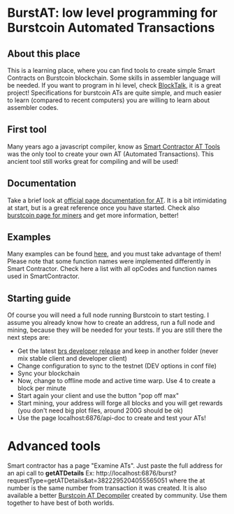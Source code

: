 # BurstAT: low level programming for Burstcoin Automated Transactions

## About this place
This is a learning place, where you can find tools to create simple Smart Contracts on Burstcoin blockchain. Some skills in assembler language will be needed. If you want to program in hi level, check [BlockTalk](https://github.com/burst-apps-team/blocktalk), it is a great project! Specifications for burstcoin ATs are quite simple, and much easier to learn (compared to recent computers) you are willing to learn about assembler codes.

## First tool
Many years ago a javascript compiler, know as [Smart Contractor AT Tools](./htmlcompiler/SmartContractor.html) was the only tool to create your own AT (Automated Transactions). This ancient tool still works great for compiling and will be used!

## Documentation
Take a brief look at [official page documentation for AT](http://ciyam.org/at/). It is a bit intimidating at start, but is a great reference once you have started. Check also [burstcoin page for miners](https://www.burst-coin.org/introduction/for-miners/) and get more information, better!

## Examples
Many examples can be found [here](./examples), and you must take advantage of them! Please note that some function names were implemented differently in Smart Contractor. Check here a list with all opCodes and function names used in SmartContractor.

## Starting guide
Of course you will need a full node running Burstcoin to start testing. I assume you already know how to create an address, run a full node and mining, because they will be needed for your tests. If you are still there the next steps are:
* Get the latest [brs developer release](https://github.com/burst-apps-team/burstcoin/releases) and keep in another folder (never mix stable client and developer client)
* Change configuration to sync to the testnet (DEV options in conf file)
* Sync your blockchain
* Now, change to offline mode and active time warp. Use 4 to create a block per minute
* Start again your client and use the button "pop off max"
* Start mining, your address will forge all blocks and you will get rewards (you don't need big plot files, around 200G should be ok)
* Use the page localhost:6876/api-doc to create and test your ATs!

# Advanced tools
Smart contractor has a page "Examine ATs". Just paste the full address for an api call to **getATDetails** Ex: http://localhost:6876/burst?requestType=getATDetails&at=3822295204055565051 where the at number is the same number from transaction it was created.
It is also available a better [Burstcoin AT Decompiler](./decompiler/decompiler.html) created by community. Use them together to have best of both worlds.

